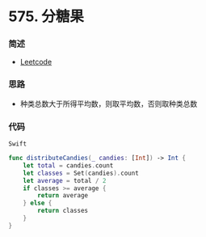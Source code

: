 # 575. 分糖果

### 简述

- [Leetcode](https://leetcode-cn.com/problems/distribute-candies/)

### 思路

- 种类总数大于所得平均数，则取平均数，否则取种类总数

### 代码


`Swift`

```swift
func distributeCandies(_ candies: [Int]) -> Int {
    let total = candies.count
    let classes = Set(candies).count
    let average = total / 2
    if classes >= average {
        return average
    } else {
        return classes
    }
}

```